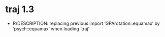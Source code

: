 # traj 1.3

* R/DESCRIPTION: replacing previous import ‘GPArotation::equamax’ by ‘psych::equamax’ when loading ‘traj’
